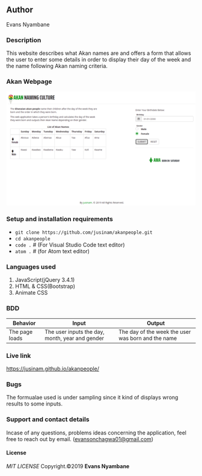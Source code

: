 ## Author
Evans Nyambane

### Description
This website describes what Akan names are and offers a form that allows the user to enter some details in order to display their day of the week and the name following Akan naming criteria.

### Akan Webpage
![Camouflage](media/readme.png)

### Setup and installation requirements
- `git clone https://github.com/jusinam/akanpeople.git`
- `cd akanpeople`
- `code .` # (For Visual Studio Code text editor)
- `atom .` # (for Atom text editor)

### Languages used
1. JavaScript(jQuery 3.4.1)
2. HTML & CSS(Bootstrap)
3. Animate CSS

### BDD
| Behavior | Input | Output |
|----------|-------|--------|
| The page loads | The user inputs the day, month, year and gender | The day of the week the user was born and the name |

### Live link
https://jusinam.github.io/akanpeople/

### Bugs
The formualae used is under sampling since it kind of displays wrong results to some inputs.

### Support and contact details
Incase of any questions, problems ideas concerning the application, feel free to reach out by email. (evansonchagwa01@gmail.com)

#### License
 *MIT LICENSE*
Copyright.©2019 **Evans Nyambane**


